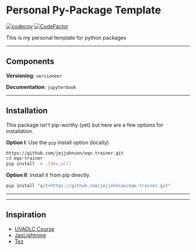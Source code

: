 # Personal Py-Package Template

[![codecov](https://codecov.io/gh/jejjohnson/eqx-trainer/branch/master/graph/badge.svg?token=DM1DRDASU2)](https://codecov.io/gh/jejjohnson/eqx-trainer)
[![CodeFactor](https://www.codefactor.io/repository/github/jejjohnson/eqx-trainer/badge)](https://www.codefactor.io/repository/github/jejjohnson/eqx-trainer)

This is my personal template for python packages


---
## Components

**Versioning**: `versioneer`

**Documentation**: `jupyterbook`


---
## Installation

This package isn't pip-worthy (yet) but here are a few options for installation.

**Option I**: Use the `pip` install option (locally)

```bash
https://github.com/jejjohnson/eqx-trainer.git
cd eqx-trainer
pip install -e .[dev,all]
```

**Option II**: Install it from pip directly.

```bash
pip install "git+https://github.com/jejjohnson/eqx-trainer.git"
```



---
---
## Inspiration

* [UVADLC Course](https://uvadlc-notebooks.readthedocs.io/en/latest/tutorial_notebooks/guide4/Research_Projects_with_JAX.html)
* [JaxLightning](https://github.com/ludwigwinkler/JaxLightning)
* [Tez](https://github.com/abhishekkrthakur/tez)
